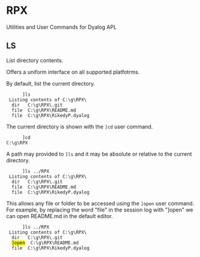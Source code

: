 # RPX
Utilities and User Commands for Dyalog APL

## LS
List directory contents.

Offers a uniform interface on all supported platfotrms.

By default, list the current directory.

```
      ]ls
 Listing contents of C:\g\RPX\   
  dir   C:\g\RPX\.git            
  file  C:\g\RPX\README.md       
  file  C:\g\RPX\RikedyP.dyalog
```

The current directory is shown with the `]cd` user command.

```
      ]cd
C:\g\RPX
```

A path may provided to `]ls` and it may be absolute or relative to the current directory.

```
      ]ls ../RPX
 Listing contents of C:\g\RPX\   
  dir   C:\g\RPX\.git            
  file  C:\g\RPX\README.md       
  file  C:\g\RPX\RikedyP.dyalog
```

This allows any file or folder to be accessed using the `]open` user command. For example, by replacing the word "file" in the session log with "]open" we can open README.md in the default editor.

<pre><code>      ]ls ../RPX
 Listing contents of C:\g\RPX\   
  dir   C:\g\RPX\.git            
  <mark>]open</mark>  C:\g\RPX\README.md       
  file  C:\g\RPX\RikedyP.dyalog
</code></pre>
